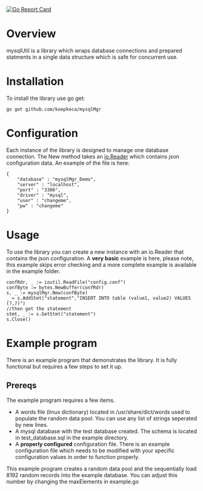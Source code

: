 [![Go Report Card](https://goreportcard.com/badge/github.com/koepkeca/mysqlUtil)](https://goreportcard.com/report/github.com/koepkeca/mysqlMgr)

# Overview

mysqlUtil is a library which wraps database connections and prepared statments in a single data structure which is safe for concurrent use.

# Installation

To install the library use go get:

```
go get github.com/koepkeca/mysqlMgr
```

# Configuration

Each instance of the library is designed to manage one database connection. The New method takes an [io.Reader](https://godoc.org/io#Reader) which contains json configuration data. An example of the file is here:

```
{
    "database" : "mysqlMgr_Demo",
    "server" : "localhost",
    "port" : "3306",
    "driver" : "mysql",
    "user" : "changeme",
    "pw" : "changeme"
}
```
# Usage

To use the library you can create a new instance with an io.Reader that contains the json configuration. A **very basic** example is here, please note, this example skips error checking and a more complete example is available in the example folder.

```
confRdr, _ := ioutil.ReadFile("config.conf")
confByte := bytes.NewBuffer(confRdr)
s, _ := mysqlMgr.New(confByte)
_ = s.AddStmt("statement","INSERT INTO table (value1, value2) VALUES (?,?)")
//then get the statement
stmt, _ := s.GetStmt("statement")
s.Close()
```


# Example program

There is an example program that demonstrates the library. It is fully functional but requires a few steps to set it up.

## Prereqs

The example program requires a few items.

* A words file (linux dictionary) located in /usr/share/dict/words used to populate the random data pool. You can use any list of strings seperated by new lines.
* A mysql database with the test database created. The schema is located in test_database.sql in the example directory.
* A **properly configured** configuration file. There is an example configuration file which needs to be modified with your specific configuration values in order to function properly.

This example program creates a random data pool and the sequentially load 8192 random records into the example database. You can adjust this number by changing the maxElements in example.go

